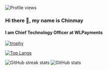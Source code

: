 ![Profile views](https://gpvc.arturio.dev/jain-chinmay)  

### Hi there 👋, my name is Chinmay
#### I am Chief Technology Officer at WLPayments
[![trophy](https://github-profile-trophy.vercel.app/?username=jain-chinmay&rank=S,AAA,AA,A,B)](https://github.com/ryo-ma/github-profile-trophy)

[![Top Langs](https://github-readme-stats.vercel.app/api/top-langs/?username=jain-chinmay)](https://github.com/anuraghazra/github-readme-stats)

![GitHub streak stats](https://streak-stats.demolab.com/?user=jain-chinmay&mode=weekly) ![GitHub stats](https://github-readme-stats.vercel.app/api?username=jain-chinmay&show_icons=true&count_private=true)


<!---
- 👋 Hi, I’m @jain-chinmay
- 👀 I’m interested in ...
- 🌱 I’m currently learning ...
- 💞️ I’m looking to collaborate on ...
- 📫 How to reach me ...

![GitHub metrics](https://metrics.lecoq.io/jain-chinmay)  

jain-chinmay/jain-chinmay is a ✨ special ✨ repository because its `README.md` (this file) appears on your GitHub profile.
You can click the Preview link to take a look at your changes.
--->
